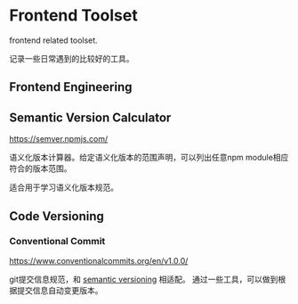 # Frontend Toolset

frontend related toolset.

记录一些日常遇到的比较好的工具。

## Frontend Engineering

## Semantic Version Calculator

https://semver.npmjs.com/

语义化版本计算器。给定语义化版本的范围声明，可以列出任意npm module相应符合的版本范围。

适合用于学习语义化版本规范。

## Code Versioning

### Conventional Commit

https://www.conventionalcommits.org/en/v1.0.0/

git提交信息规范，和 [semantic versioning](https://semver.org/) 相适配。
通过一些工具，可以做到根据提交信息自动变更版本。